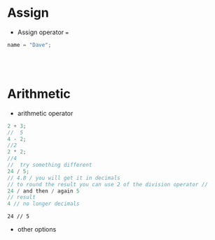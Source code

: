 # Assign

- Assign operator `=`

```javascript
name = "Dave";
```

<br>
<br>

# Arithmetic

- arithmetic operator

```javascript
2 + 3;
//  5
4 - 2;
//2
2 * 2;
//4
//  try something different
24 / 5;
// 4.8 / you will get it in decimals
// to round the result you can use 2 of the division operator //
24 / and then / again 5
// result
4 // no longer decimals
```

`24 // 5`

- other options
